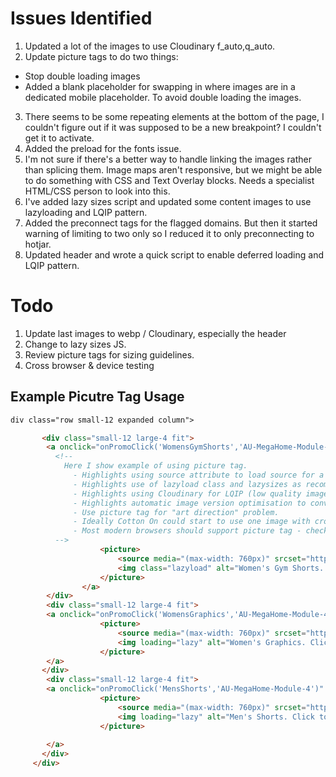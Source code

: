 # Issues Identified

1. Updated a lot of the images to use Cloudinary f_auto,q_auto.
2. Update picture tags to do two things:
  * Stop double loading images
  * Added a blank placeholder for swapping in where images are in a dedicated mobile placeholder. To avoid double loading the images.
3. There seems to be some repeating elements at the bottom of the page, I couldn't figure out if it was supposed to be a new breakpoint? I couldn't get it to activate.
4. Added the preload for the fonts issue.
5. I'm not sure if there's a better way to handle linking the images rather than splicing them. Image maps aren't responsive, but we might be able to do something with CSS and Text Overlay blocks. Needs a specialist HTML/CSS person to look into this.
6. I've added lazy sizes script and updated some content images to use lazyloading and LQIP pattern.
7. Added the preconnect tags for the flagged domains. But then it started warning of limiting to two only so I reduced it to only preconnecting to hotjar.
8. Updated header and wrote a quick script to enable deferred loading and LQIP pattern.


# Todo
1. Update last images to webp / Cloudinary, especially the header
2. Change to lazy sizes JS.
3. Review picture tags for sizing guidelines.
4. Cross browser & device testing

## Example Picutre Tag Usage

```html
div class="row small-12 expanded column">

       <div class="small-12 large-4 fit">
        <a onclick="onPromoClick('WomensGymShorts','AU-MegaHome-Module-4')" href="https://cottonon.com/AU/women/womens-activewear/womens-gym-bottoms/gym-shorts/">
          <!-- 
            Here I show example of using picture tag.
              - Highlights using source attribute to load source for a specific screen width
              - Highlights use of lazyload class and lazysizes as recommended by Google
              - Highlights using Cloudinary for LQIP (low quality image placeholder) pattern by implementing a low quality grayscale version in src attribute.
              - Highlights automatic image version optimisation to convert between WebP, JPEG-XR and JPG depending on browser client and also optimising image quality for device type.
              - Use picture tag for "art direction" problem.
              - Ideally Cotton On could start to use one image with crop region, but for now this should be a big improvement in bandwidth consumption and page rendering speed.
              - Most modern browsers should support picture tag - check list with caniuse.com
          -->
					<picture>
						<source media="(max-width: 760px)" srcset="https://res.cloudinary.com/cottonin/image/upload/f_auto,q_auto/v1602413539/Home%20Page/10_FY2021_W15708_AU_G_HP_M_14_kmvkjv.jpg">
						<img class="lazyload" alt="Women's Gym Shorts. Click to Shop." src="https://res.cloudinary.com/cottonin/image/upload/e_blur:1000,q_1,f_auto/e_grayscale/v1602404135/10_FY2021_W15708_AU_G_HP_D_14_adovjm.jpg" data-src="https://res.cloudinary.com/cottonin/image/upload/f_auto,q_auto/v1602404135/10_FY2021_W15708_AU_G_HP_D_14_adovjm.jpg">
					</picture>
				</a>
        </div>
        <div class="small-12 large-4 fit">
        <a onclick="onPromoClick('WomensGraphics','AU-MegaHome-Module-4')" href="https://cottonon.com/AU/women/womens-tops/womens-graphic-t-shirts/">
					<picture>
						<source media="(max-width: 760px)" srcset="https://res.cloudinary.com/cottonin/image/upload/f_auto,q_auto/v1602240575/10_FY2021_W15708_AU_G_HP_M_15_nujrmm.jpg">
						<img loading="lazy" alt="Women's Graphics. Click to Shop." data-src="https://res.cloudinary.com/cottonin/image/upload/e_blur:1000,q_1,f_auto/e_grayscale/v1602404267/10_FY2021_W15708_AU_G_HP_D_15_jl6hkm.jpg" src="https://res.cloudinary.com/cottonin/image/upload/f_auto,q_auto/v1602404267/10_FY2021_W15708_AU_G_HP_D_15_jl6hkm.jpg">
					</picture>
        </a>  
       </div>
        <div class="small-12 large-4 fit">
        <a onclick="onPromoClick('MensShorts','AU-MegaHome-Module-4')" href="https://cottonon.com/AU/men/mens-shorts/">
					<picture>
						<source media="(max-width: 760px)" srcset="https://res.cloudinary.com/cottonin/image/upload/f_auto,q_auto/v1602240575/10_FY2021_W15708_AU_G_HP_M_16_hwydww.jpg">
						<img loading="lazy" alt="Men's Shorts. Click to Shop." src="https://res.cloudinary.com/cottonin/image/upload/f_auto,q_auto/v1602240571/10_FY2021_W15708_AU_G_HP_D_16_ptl9wj.jpg">
					</picture>
					
        </a>  
       </div>
     </div>
```



